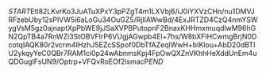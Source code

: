 $START$Etl82LKvrKo3JuATuXPxY3pPZgT4m1LXVbj6/iJ0iYXVzCHn/nu1DMVJRFzebUby12sPIVW5i6aLoGu34OuGZ5/RjllAWwBd/4ExJRTZD4CzQ4nmYSWygVsM5gz0ajnaptXpPbWE9jJSaXVPBPutopnF2BnaxKHHmxmuqdlwM96hGN2QpTB4a7RnWZi3StOBVFlrP6VUgjAGwpb4El+7hs/W8bXFlHCwmgBrjN0DcotqIAQK80r2vcrm4IHzhJ5EZcSSpof0DbTfAZeqlWwH+bIKIou+AbD20dBTIU2ykqyYeC0QBr7RAM1ci0p24wAbnmsKpj4FpOwQXZnVKhhHeXddUnEm4uQDGuglFsUN9/Optrp+VFQvRoEOf2ismacP$END$